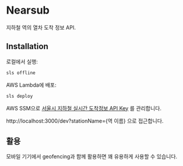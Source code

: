 # Nearsub

지하철 역의 열차 도착 정보 API.

## Installation

로컬에서 실행:
```bash
sls offline
```

AWS Lambda에 배포:
```bash
sls deploy
```
 AWS SSM으로 [서울시 지하철 실시간 도착정보 API Key](http://data.seoul.go.kr/dataList/OA-12764/A/1/datasetView.do) 를 관리합니다.

http://localhost:3000/dev?stationName={역 이름} 으로 접근합니다.

 ## 활용

 모바일 기기에서 geofencing과 함께 활용하면 꽤 유용하게 사용할 수 있습니다.

